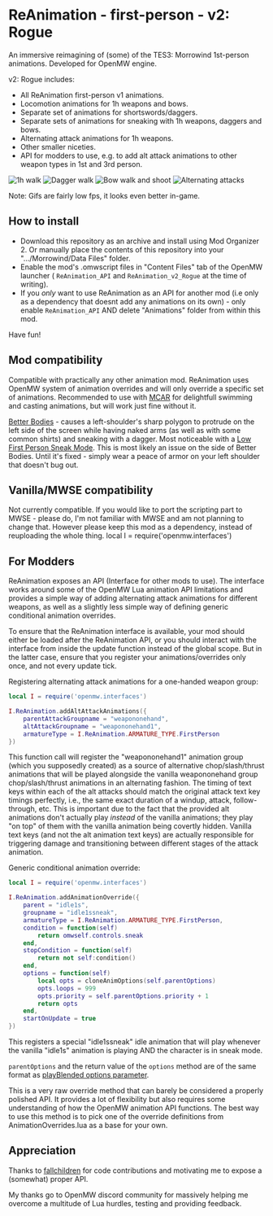 # ReAnimation - first-person - v2: Rogue
An immersive reimagining of (some) of the TES3: Morrowind 1st-person animations. Developed for OpenMW engine.

v2: Rogue includes: 
- All ReAnimation first-person v1 animations.
- Locomotion animations for 1h weapons and bows.
- Separate set of animations for shortswords/daggers.
- Separate sets of animations for sneaking with 1h weapons, daggers and bows.
- Alternating attack animations for 1h weapons.
- Other smaller niceties.
- API for modders to use, e.g. to add alt attack animations to other weapon types in 1st and 3rd person.

![1h walk](/imgs/demo_1h.gif)
![Dagger walk](/imgs/demo_dagger.gif)
![Bow walk and shoot](/imgs/demo_bow.gif)
![Alternating attacks](/imgs/demo_1h_attacks.gif)

Note: Gifs are fairly low fps, it looks even better in-game.

## How to install

- Download this repository as an archive and install using Mod Organizer 2. Or manually place the contents of this repository into your ".../Morrowind/Data Files" folder. 
- Enable the mod's .omwscript files in "Content Files" tab of the OpenMW launcher ( `ReAnimation_API` and `ReAnimation_v2_Rogue` at the time of writing). 
- If you _only_ want to use ReAnimation as an API  for another mod (i.e only as a dependency that doesnt add any animations on its own) - only enable `ReAnimation_API` AND delete "Animations" folder from within this mod.

Have fun!

## Mod compatibility

Compatible with practically any other animation mod. ReAnimation uses OpenMW system of animation overrides and will only override a specific set of animations. Recommended to use with [MCAR](https://www.nexusmods.com/morrowind/mods/48628) for delightfull swimming and casting animations, but will work just fine without it.

[Better Bodies](https://www.nexusmods.com/morrowind/mods/48387) - causes a left-shoulder's sharp polygon to protrude on the left side of the screen while having naked arms (as well as with some common shirts) and sneaking with a dagger. Most noticeable with a [Low First Person Sneak Mode](https://www.nexusmods.com/morrowind/mods/43108). This is most likely an issue on the side of Better Bodies. Until it's fixed - simply wear a peace of armor on your left shoulder that doesn't bug out.

## Vanilla/MWSE compatibility

Not currently compatible. If you would like to port the scripting part to MWSE - please do, I'm not familiar with MWSE and am not planning to change that.
However please keep this mod as a dependency, instead of reuploading the whole thing.
local I = require('openmw.interfaces')

## For Modders

ReAnimation exposes an API (Interface for other mods to use). The interface works around some of the OpenMW Lua animation API limitations and provides a simple way of adding alternating attack animations for different weapons, as well as a slightly less simple way of defining generic conditional animation overrides.

To ensure that the ReAnimation interface is available, your mod should either be loaded after the ReAnimation API, or you should interact with the interface from inside the update function instead of the global scope. But in the latter case, ensure that you register your animations/overrides only once, and not every update tick.

Registering alternating attack animations for a one-handed weapon group:

```Lua
local I = require('openmw.interfaces')

I.ReAnimation.addAltAttackAnimations({
    parentAttackGroupname = "weapononehand",
    altAttackGroupname = "weapononehand1",
    armatureType = I.ReAnimation.ARMATURE_TYPE.FirstPerson
})
```

This function call will register the "weapononehand1" animation group (which you supposedly created) as a source of alternative chop/slash/thrust animations that will be played alongside the vanilla weapononehand group chop/slash/thrust animations in an alternating fashion. The timing of text keys within each of the alt attacks should match the original attack text key timings perfectly, i.e., the same exact duration of a windup, attack, follow-through, etc. 
This is important due to the fact that the provided alt animations don't actually play _instead_ of the vanilla animations; they play "on top" of them with the vanilla animation being covertly hidden. Vanilla text keys (and not the alt animation text keys) are actually responsible for triggering damage and transitioning between different stages of the attack animation.

Generic conditional animation override:

```Lua
local I = require('openmw.interfaces')

I.ReAnimation.addAnimationOverride({
    parent = "idle1s",
    groupname = "idle1ssneak",
    armatureType = I.ReAnimation.ARMATURE_TYPE.FirstPerson,
    condition = function(self)
        return omwself.controls.sneak
    end,
    stopCondition = function(self)
        return not self:condition()
    end,
    options = function(self)
        local opts = cloneAnimOptions(self.parentOptions)
        opts.loops = 999
        opts.priority = self.parentOptions.priority + 1
        return opts
    end,
    startOnUpdate = true
})
```
This registers a special "idle1ssneak" idle animation that will play whenever the vanilla "idle1s" animation is playing AND the character is in sneak mode. 

`parentOptions` and the return value of the `options` method are of the same format as [playBlended options parameter](https://openmw.readthedocs.io/en/latest/reference/lua-scripting/openmw_animation.html##(animation).playBlended). 

This is a very raw override method that can barely be considered a properly polished API. It provides a lot of flexibility but also requires some understanding of how the OpenMW animation API functions. The best way to use this method is to pick one of the override definitions from AnimationOverrides.lua as a base for your own.


## Appreciation

Thanks to [fallchildren](https://github.com/fallchildren2) for code contributions and motivating me to expose a (somewhat) proper API. 

My thanks go to OpenMW discord community for massively helping me overcome a multitude of Lua hurdles, testing and providing feedback.







